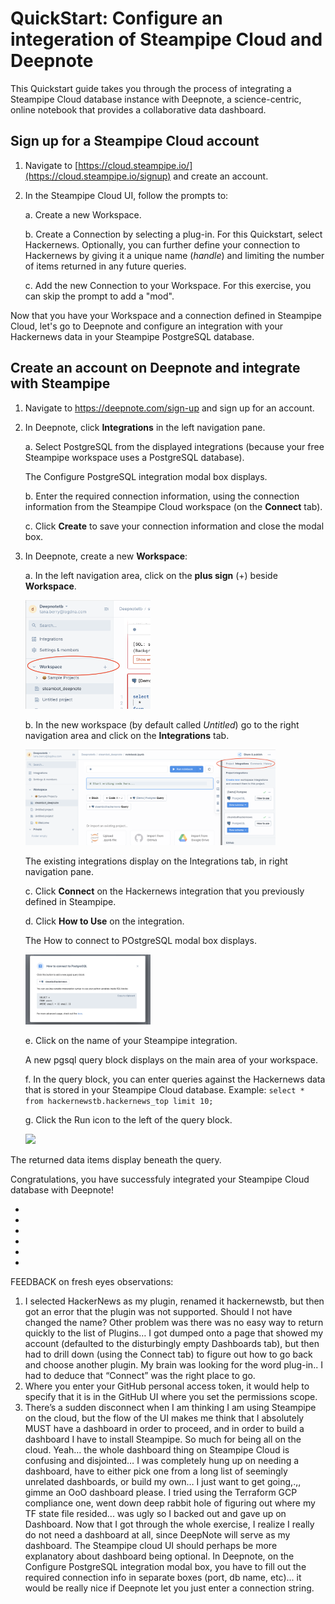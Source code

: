 # QuickStart: Configure an integeration of Steampipe Cloud and Deepnote 

This Quickstart guide takes you through the process of integrating a Steampipe Cloud database instance with Deepnote, a science-centric, online notebook that provides a collaborative data dashboard.

## Sign up for a Steampipe Cloud account 

1. Navigate to [https://cloud.steampipe.io/](https://cloud.steampipe.io/signup) and create an account.
2. In the Steampipe Cloud UI, follow the prompts to:

    a. Create a new Workspace.
    
    b. Create a Connection by selecting a plug-in. For this Quickstart, select Hackernews. Optionally, you can further define your connection to Hackernews by giving it a unique name (*handle*) and limiting the number of items returned in any future queries.
   
    c. Add the new Connection to your Workspace. For this exercise, you can skip the prompt to add a "mod".

Now that you have your Workspace and a connection defined in Steampipe Cloud, let's go to Deepnote and configure an integration with your Hackernews data in your Steampipe PostgreSQL database.

## Create an account on Deepnote and integrate with Steampipe

1. Navigate to https://deepnote.com/sign-up and sign up for an account.
2. In Deepnote, click **Integrations** in the left navigation pane.

    a. Select PostgreSQL from the displayed integrations (because your free Steampipe workspace uses a PostgreSQL database).
   
   The Configure PostgreSQL integration modal box displays.
   
    b. Enter the required connection information, using the connection information from the Steampipe Cloud workspace (on the **Connect** tab).
    
    c. Click **Create** to save your connection information and close the modal box.
  
2. In Deepnote, create a new **Workspace**:

    a. In the left navigation area, click on the **plus sign** (+) beside **Workspace**. 
    
    <img src="/Deepnote_add_workspace.png" width="200">
  
    b. In the new workspace (by default called *Untitled*) go to the right navigation area and click on the **Integrations** tab.
    
    <img src="/Deepnote_integration.png" width="400">
  
   The existing integrations display on the Integrations tab, in right navigation pane.
  
    c. Click **Connect** on the Hackernews integration that you previously defined in Steampipe.
  
    d. Click **How to Use** on the integration.
    
    The How to connect to POstgreSQL modal box displays.
    
    <img src="/DeepNote_modal_select_int.png" width="200">
  
    e. Click on the name of your Steampipe integration.
  
   A new pgsql query block displays on the main area of your workspace. 
   
    f. In the query block, you can enter queries against the Hackernews data that is stored in your Steampipe Cloud database. Example: `select * from hackernewstb.hackernews_top limit 10;`

    g. Click the Run icon to the left of the query block. 
    
   <img src="/DeepNote_recording.mov" width="200">
  
  The returned data items display beneath the query.

Congratulations, you have successfuly integrated your Steampipe Cloud database with Deepnote!


+
+
+
+
+
+
FEEDBACK on fresh eyes observations:

1. I selected HackerNews as my plugin, renamed it hackernewstb, but then got an error that the plugin was not supported. Should I not have changed the name? Other problem was there was no easy way to return quickly to the list of Plugins… I got dumped onto a page that showed my account (defaulted to the disturbingly empty Dashboards tab), but then had to drill down (using the Connect tab) to figure out how to go back and choose another plugin. My brain was looking for the word plug-in.. I had to deduce that “Connect” was the right place to go.
2. Where you enter your GitHub personal access token, it would help to specify that it is in the GitHub UI where you set the permissions scope.
3. There’s a sudden disconnect when I am thinking I am using Steampipe on the cloud, but the flow of the UI makes me think that I absolutely MUST have a dashboard in order to proceed, and in order to build a dashboard I have to install Steampipe. So much for being all on the cloud. Yeah… the whole dashboard thing on Steampipe Cloud is confusing and disjointed… I was completely hung up on needing a dashboard, have to either pick one from a long list of seemingly unrelated dashboards, or build my own… I just want to get going,.,, gimme an OoO dashboard please. I tried using the Terraform GCP compliance one, went down deep rabbit hole of figuring out where my TF state file resided... was ugly so I backed out and gave up on Dashboard. Now that I got through the whole exercise, I realize I really do not need a dashboard at all, since DeepNote will serve as my dashboard. The Steampipe cloud UI should perhaps be more explanatory about dashboard being optional. 
In Deepnote, on the Configure PostgreSQL integration modal box, you have to fill out the required connection info in separate boxes (port, db name, etc)... it would be really nice if Deepnote let you just enter a connection string.
